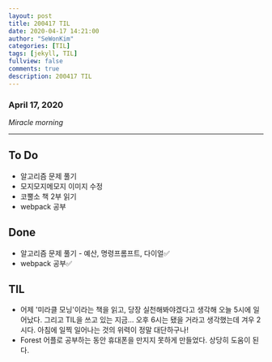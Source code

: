 ```yaml
---
layout: post
title: 200417 TIL 
date: 2020-04-17 14:21:00
author: "SeWonKim"
categories: [TIL]
tags: [jekyll, TIL]
fullview: false
comments: true
description: 200417 TIL
---
```


### April 17, 2020

*Miracle morning*


---

## To Do
- 알고리즘 문제 풀기
- 모지모지메모지 이미지 수정
- 코뿔소 책 2부 읽기
- webpack 공부
　
## Done
- 알고리즘 문제 풀기 - 예산, 명령프롬프트, 다이얼✅
- webpack 공부✅

## TIL
- 어제 '미라클 모닝'이라는 책을 읽고, 당장 실천해봐야겠다고 생각해 오늘 5시에 일어났다. 그리고 TIL을 쓰고 있는 지금... 오후 6시는 됐을 거라고 생각했는데 겨우 2시다. 아침에 일찍 일어나는 것의 위력이 정말 대단하구나!
- Forest 어플로 공부하는 동안 휴대폰을 만지지 못하게 만들었다. 상당히 도움이 된다.